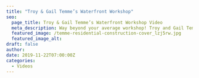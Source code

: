 ```yaml
---
title: "Troy & Gail Temme’s Waterfront Workshop"
seo:
  page_title: Troy & Gail Temme’s Waterfront Workshop Video
  meta_description: Way beyond your average workshop! Troy and Gail Temme turned to Fox Structures to design, fabricate and build a multi-use workspace that’s as aesthetically pleasing as it is functional.
  featured_image: /temme-residential-construction-cover_lzj5rw.jpg
  featured_image_alt:
draft: false
author:
date: 2019-11-22T07:00:00Z
categories:
  - Videos
---
```


<script src="https://fast.wistia.com/embed/medias/6apo5imoux.jsonp" async></script><script src="https://fast.wistia.com/assets/external/E-v1.js" async></script><div class="wistia_responsive_padding" style="padding:56.25% 0 0 0;position:relative;"><div class="wistia_responsive_wrapper" style="height:100%;left:0;position:absolute;top:0;width:100%;"><div class="wistia_embed wistia_async_6apo5imoux videoFoam=true" style="height:100%;position:relative;width:100%"><div class="wistia_swatch" style="height:100%;left:0;opacity:0;overflow:hidden;position:absolute;top:0;transition:opacity 200ms;width:100%;"><img src="https://fast.wistia.com/embed/medias/6apo5imoux/swatch" style="filter:blur(5px);height:100%;object-fit:contain;width:100%;" alt="" aria-hidden="true" onload="this.parentNode.style.opacity=1;" /></div></div></div></div>